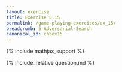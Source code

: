 ```yaml
---
layout: exercise
title: Exercise 5.15
permalink: /game-playing-exercises/ex_15/
breadcrumb: 5-Adversarial-Search
canonical_id: ch5ex15
---
```


{% include mathjax_support %}
<div id="hiddden">{% include_relative question.md %}</div>